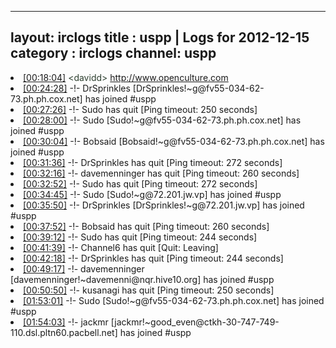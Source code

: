 
---
layout: irclogs
title : uspp | Logs for 2012-12-15
category : irclogs
channel: uspp
---
<li class="logitem"><a href="#00:18:04" name="00:18:04" class="time">[00:18:04]</a> <span class="person" style="color:#2d3f2f">&lt;davidd&gt;</span> <a href="http://www.openculture.com/2012/12/bowling_for_columbine_revisited.html" target="_blank">http://www.openculture.com</a> </li>
<li class="logitem"><a href="#00:24:28" name="00:24:28" class="time">[00:24:28]</a> -!- <span class="join">DrSprinkles</span> [DrSprinkles!~g@fv55-034-62-73.ph.ph.cox.net] has joined #uspp </li>
<li class="logitem"><a href="#00:27:26" name="00:27:26" class="time">[00:27:26]</a> -!- <span class="quit">Sudo</span> has quit [Ping timeout: 250 seconds] </li>
<li class="logitem"><a href="#00:28:00" name="00:28:00" class="time">[00:28:00]</a> -!- <span class="join">Sudo</span> [Sudo!~g@fv55-034-62-73.ph.ph.cox.net] has joined #uspp </li>
<li class="logitem"><a href="#00:30:04" name="00:30:04" class="time">[00:30:04]</a> -!- <span class="join">Bobsaid</span> [Bobsaid!~g@fv55-034-62-73.ph.ph.cox.net] has joined #uspp </li>
<li class="logitem"><a href="#00:31:36" name="00:31:36" class="time">[00:31:36]</a> -!- <span class="quit">DrSprinkles</span> has quit [Ping timeout: 272 seconds] </li>
<li class="logitem"><a href="#00:32:16" name="00:32:16" class="time">[00:32:16]</a> -!- <span class="quit">davemenninger</span> has quit [Ping timeout: 260 seconds] </li>
<li class="logitem"><a href="#00:32:52" name="00:32:52" class="time">[00:32:52]</a> -!- <span class="quit">Sudo</span> has quit [Ping timeout: 272 seconds] </li>
<li class="logitem"><a href="#00:34:45" name="00:34:45" class="time">[00:34:45]</a> -!- <span class="join">Sudo</span> [Sudo!~g@72.201.jw.vp] has joined #uspp </li>
<li class="logitem"><a href="#00:35:50" name="00:35:50" class="time">[00:35:50]</a> -!- <span class="join">DrSprinkles</span> [DrSprinkles!~g@72.201.jw.vp] has joined #uspp </li>
<li class="logitem"><a href="#00:37:52" name="00:37:52" class="time">[00:37:52]</a> -!- <span class="quit">Bobsaid</span> has quit [Ping timeout: 260 seconds] </li>
<li class="logitem"><a href="#00:39:12" name="00:39:12" class="time">[00:39:12]</a> -!- <span class="quit">Sudo</span> has quit [Ping timeout: 244 seconds] </li>
<li class="logitem"><a href="#00:41:39" name="00:41:39" class="time">[00:41:39]</a> -!- <span class="quit">Channel6</span> has quit [Quit: Leaving] </li>
<li class="logitem"><a href="#00:42:18" name="00:42:18" class="time">[00:42:18]</a> -!- <span class="quit">DrSprinkles</span> has quit [Ping timeout: 244 seconds] </li>
<li class="logitem"><a href="#00:49:17" name="00:49:17" class="time">[00:49:17]</a> -!- <span class="join">davemenninger</span> [davemenninger!~davemenni@nqr.hive10.org] has joined #uspp </li>
<li class="logitem"><a href="#00:50:50" name="00:50:50" class="time">[00:50:50]</a> -!- <span class="quit">kusanagi</span> has quit [Ping timeout: 250 seconds] </li>
<li class="logitem"><a href="#01:53:01" name="01:53:01" class="time">[01:53:01]</a> -!- <span class="join">Sudo</span> [Sudo!~g@fv55-034-62-73.ph.ph.cox.net] has joined #uspp </li>
<li class="logitem"><a href="#01:54:03" name="01:54:03" class="time">[01:54:03]</a> -!- <span class="join">jackmr</span> [jackmr!~good_even@ctkh-30-747-749-110.dsl.pltn60.pacbell.net] has joined #uspp </li>


